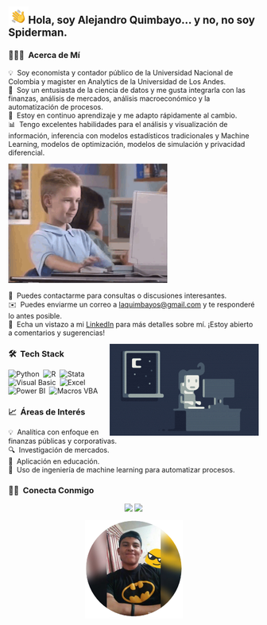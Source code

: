 
<img alt="Night Coding" src="https://raw.githubusercontent.com/AVS1508/AVS1508/master/assets/Hand%20Wave.gif" width='40' align="left"/><h2>Hola, soy Alejandro Quimbayo... y no, no soy Spiderman.</h2>


### 👨🏻‍💻 &nbsp;Acerca de Mí

💡 &nbsp;Soy economista y contador público de la Universidad Nacional de Colombia y magister en Analytics de la Universidad de Los Andes.\
💼 &nbsp;Soy un entusiasta de la ciencia de datos y me gusta integrarla con las finanzas, análisis de mercados, análisis macroeconómico y la automatización de procesos.\
🌱 &nbsp;Estoy en continuo aprendizaje y me adapto rápidamente al cambio.\
📊 &nbsp;Tengo excelentes habilidades para el análisis y visualización de información, inferencia con modelos estadísticos tradicionales y Machine Learning, modelos de optimización, modelos de simulación y privacidad diferencial.

![Luis Alejandro Quimbayo Suarez Banner](https://github.com/laquimbayos/laquimbayos/blob/main/3Wby.gif)


💬 &nbsp;Puedes contactarme para consultas o discusiones interesantes.\
✉️ &nbsp;Puedes enviarme un correo a laquimbayos@gmail.com y te responderé lo antes posible.\
📄 &nbsp;Echa un vistazo a mi [LinkedIn](https://www.linkedin.com/in/luis-alejandro-quimbayo-suarez-89612a160/) para más detalles sobre mí. ¡Estoy abierto a comentarios y sugerencias!

<img alt="Night Coding" src="https://raw.githubusercontent.com/AVS1508/AVS1508/master/assets/Night-Coding.gif" align="right"/>

### 🛠 &nbsp;Tech Stack

![Python](https://img.shields.io/badge/-Python-05122A?style=flat&logo=python)&nbsp;
![R](https://img.shields.io/badge/-R-05122A?style=flat&logo=R&logoColor=276DC3)&nbsp;
![Stata](https://img.shields.io/badge/-Stata-05122A?style=flat&logo=stata)&nbsp;
![Visual Basic](https://img.shields.io/badge/-Visual%20Basic-05122A?style=flat&logo=visual-studio&logoColor=5C2D91)&nbsp;
![Excel](https://img.shields.io/badge/-Excel-05122A?style=flat&logo=microsoft-excel)&nbsp;
![Power BI](https://img.shields.io/badge/-Power%20BI-05122A?style=flat&logo=power-bi)&nbsp;
![Macros VBA](https://img.shields.io/badge/-Macros%20VBA-05122A?style=flat&logo=visual-studio)&nbsp;



### 📈 &nbsp;Áreas de Interés

💡 &nbsp;Analítica con enfoque en finanzas públicas y corporativas.\
🔍 &nbsp;Investigación de mercados.\
🏫 &nbsp;Aplicación en educación.\
🤖 &nbsp;Uso de ingeniería de machine learning para automatizar procesos.

### 🤝🏻 &nbsp;Conecta Conmigo

<p align="center">
<a href="https://www.linkedin.com/in/luis-alejandro-quimbayo-suarez-89612a160/"><img src="https://img.shields.io/badge/-LinkedIn-0077B5?style=flat&logo=Linkedin&logoColor=white"/></a>
<a href="mailto:laquimbayos@gmail.com"><img src="https://img.shields.io/badge/-Email-D14836?style=flat&logo=Gmail&logoColor=white"/></a>
</p>

<p align="center">
  <img src="https://github.com/laquimbayos/laquimbayos/blob/main/batman.png" alt="Batman">
</p>
